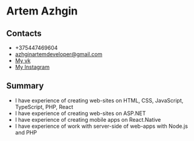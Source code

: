 # Artem Azhgin

## Contacts

* +375447469604
* azhginartemdeveloper@gmail.com
* [My vk](https://vk.com/id567761064)
* [My Instagram](https://www.instagram.com/xstep_artem/)

## Summary

* I have experience of creating web-sites on HTML, CSS, JavaScript, TypeScript, PHP, React
* I have experience of creating web-sites on ASP.NET
* I have experience of creating mobile apps on React.Native
* I have experience of work with server-side of web-apps with Node.js and PHP
